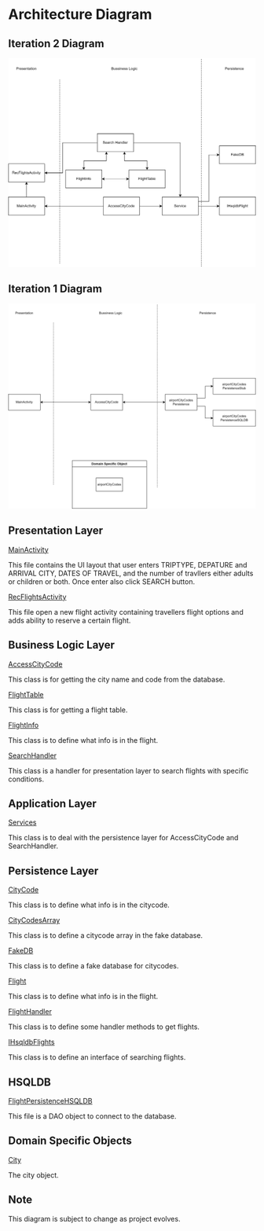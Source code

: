# Architecture Diagram

## Iteration 2 Diagram

![architecture3](ARCHITECTURE3.png)


## Iteration 1 Diagram

![architecture](ARCHITECTURE1.png) 

## Presentation Layer

[MainActivity](https://code.cs.umanitoba.ca/winter-2022-a01/group-4/team-flight-4/-/blob/development/flight/app/src/main/java/com/flight/presentation/MainActivity.java)

This file contains the UI layout that user enters TRIPTYPE, DEPATURE and ARRIVAL CITY, DATES OF TRAVEL, and the number of travllers either adults or children or both. Once enter also click SEARCH button.

[RecFlightsActivity](https://code.cs.umanitoba.ca/winter-2022-a01/group-4/team-flight-4/-/blob/development/flight/app/src/main/java/com/flight/presentation/RecFlightsActivity.java)

This file open a new flight activity containing travellers flight options and adds ability to reserve a certain flight.

## Business Logic Layer

[AccessCityCode](https://code.cs.umanitoba.ca/winter-2022-a01/group-4/team-flight-4/-/blob/development/flight/app/src/main/java/com/flight/business/AccessCityCode.java)

This class is for getting the city name and code from the database.

[FlightTable](https://code.cs.umanitoba.ca/winter-2022-a01/group-4/team-flight-4/-/blob/development/flight/app/src/main/java/com/flight/business/FlightTable.java)

This class is for getting a flight table.

[FlightInfo](https://code.cs.umanitoba.ca/winter-2022-a01/group-4/team-flight-4/-/blob/development/flight/app/src/main/java/com/flight/business/FlightsInfo.java)

This class is to define what info is in the flight.

[SearchHandler](https://code.cs.umanitoba.ca/winter-2022-a01/group-4/team-flight-4/-/blob/development/flight/app/src/main/java/com/flight/business/SearchHandler.java)

This class is a handler for presentation layer to search flights with specific conditions.

## Application Layer

[Services](https://code.cs.umanitoba.ca/winter-2022-a01/group-4/team-flight-4/-/blob/development/flight/app/src/main/java/com/flight/application/Services.java)

This class is to deal with the persistence layer for AccessCityCode and SearchHandler.

## Persistence Layer

[CityCode](https://code.cs.umanitoba.ca/winter-2022-a01/group-4/team-flight-4/-/blob/development/flight/app/src/main/java/com/flight/persistence/CityCode.java)

This class is to define what info is in the citycode.

[CityCodesArray](https://code.cs.umanitoba.ca/winter-2022-a01/group-4/team-flight-4/-/blob/development/flight/app/src/main/java/com/flight/persistence/CityCodesArray.java)

This class is to define a citycode array in the fake database.

[FakeDB](https://code.cs.umanitoba.ca/winter-2022-a01/group-4/team-flight-4/-/blob/development/flight/app/src/main/java/com/flight/persistence/FakeDB.java)

This class is to define a fake database for citycodes.

[Flight](https://code.cs.umanitoba.ca/winter-2022-a01/group-4/team-flight-4/-/blob/development/flight/app/src/main/java/com/flight/persistence/Flight.java)

This class is to define what info is in the flight.

[FlightHandler](https://code.cs.umanitoba.ca/winter-2022-a01/group-4/team-flight-4/-/blob/development/flight/app/src/main/java/com/flight/persistence/FlightHandler.java)

This class is to define some handler methods to get flights.

[IHsqldbFlights](https://code.cs.umanitoba.ca/winter-2022-a01/group-4/team-flight-4/-/blob/development/flight/app/src/main/java/com/flight/persistence/IHsqldbFlights.java)

This class is to define an interface of searching flights.

## HSQLDB

[FlightPersistenceHSQLDB](https://code.cs.umanitoba.ca/winter-2022-a01/group-4/team-flight-4/-/blob/development/flight/app/src/main/java/com/flight/persistence/hsqldb/FlightPersistenceHSQLDB.java)

This file is a DAO object to connect to the database.

## Domain Specific Objects

[City](https://code.cs.umanitoba.ca/winter-2022-a01/group-4/team-flight-4/-/blob/development/flight/app/src/main/java/com/flight/objects/City.java)

The city object.

## Note 
This diagram is subject to change as project evolves.
